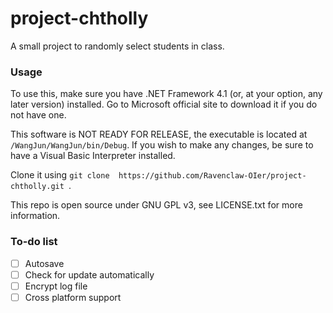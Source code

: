 # project-chtholly
A small project to randomly select students in class.

### Usage

To use this, make sure you have .NET Framework 4.1 (or, at your option, any later version) installed. Go to Microsoft official site to download it  if you do not have one.  

This software is NOT READY FOR RELEASE, the executable is located at ```/WangJun/WangJun/bin/Debug```. If you wish to make any changes, be sure to have a Visual Basic Interpreter installed.

Clone it using ```git clone  https://github.com/Ravenclaw-OIer/project-chtholly.git ```.

This repo is open source under GNU GPL v3, see LICENSE.txt for more information.

### To-do list

- [ ] Autosave
- [ ] Check for update automatically
- [ ] Encrypt log file
- [ ] Cross platform support
